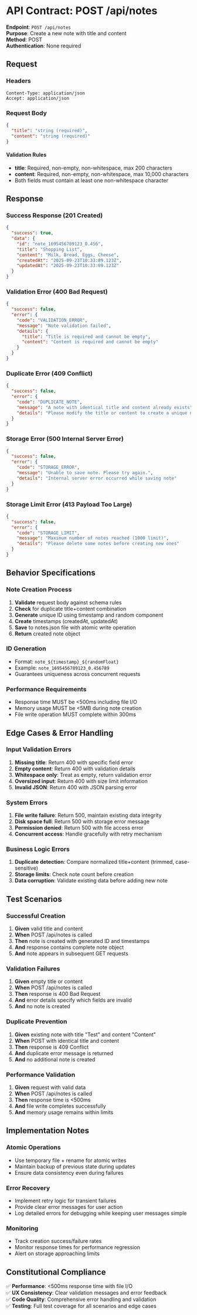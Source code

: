 # API Contract: POST /api/notes

**Endpoint**: `POST /api/notes`  
**Purpose**: Create a new note with title and content  
**Method**: POST  
**Authentication**: None required

## Request

### Headers
```
Content-Type: application/json
Accept: application/json
```

### Request Body
```json
{
  "title": "string (required)",
  "content": "string (required)"
}
```

#### Validation Rules
- **title**: Required, non-empty, non-whitespace, max 200 characters
- **content**: Required, non-empty, non-whitespace, max 10,000 characters
- Both fields must contain at least one non-whitespace character

## Response

### Success Response (201 Created)
```json
{
  "success": true,
  "data": {
    "id": "note_1695456789123_0.456",
    "title": "Shopping List",
    "content": "Milk, Bread, Eggs, Cheese",
    "createdAt": "2025-09-23T10:33:09.123Z",
    "updatedAt": "2025-09-23T10:33:09.123Z"
  }
}
```

### Validation Error (400 Bad Request)
```json
{
  "success": false,
  "error": {
    "code": "VALIDATION_ERROR",
    "message": "Note validation failed",
    "details": {
      "title": "Title is required and cannot be empty",
      "content": "Content is required and cannot be empty"
    }
  }
}
```

### Duplicate Error (409 Conflict)
```json
{
  "success": false,
  "error": {
    "code": "DUPLICATE_NOTE",
    "message": "A note with identical title and content already exists",
    "details": "Please modify the title or content to create a unique note"
  }
}
```

### Storage Error (500 Internal Server Error)
```json
{
  "success": false,
  "error": {
    "code": "STORAGE_ERROR",
    "message": "Unable to save note. Please try again.",
    "details": "Internal server error occurred while saving note"
  }
}
```

### Storage Limit Error (413 Payload Too Large)
```json
{
  "success": false,
  "error": {
    "code": "STORAGE_LIMIT",
    "message": "Maximum number of notes reached (1000 limit)",
    "details": "Please delete some notes before creating new ones"
  }
}
```

## Behavior Specifications

### Note Creation Process
1. **Validate** request body against schema rules
2. **Check** for duplicate title+content combination
3. **Generate** unique ID using timestamp and random component
4. **Create** timestamps (createdAt, updatedAt)
5. **Save** to notes.json file with atomic write operation
6. **Return** created note object

### ID Generation
- Format: `note_${timestamp}_${randomFloat}`
- Example: `note_1695456789123_0.456789`
- Guarantees uniqueness across concurrent requests

### Performance Requirements
- Response time MUST be <500ms including file I/O
- Memory usage MUST be <5MB during note creation
- File write operation MUST complete within 300ms

## Edge Cases & Error Handling

### Input Validation Errors
1. **Missing title**: Return 400 with specific field error
2. **Empty content**: Return 400 with validation details  
3. **Whitespace only**: Treat as empty, return validation error
4. **Oversized input**: Return 400 with size limit information
5. **Invalid JSON**: Return 400 with JSON parsing error

### System Errors
1. **File write failure**: Return 500, maintain existing data integrity
2. **Disk space full**: Return 500 with storage error message
3. **Permission denied**: Return 500 with file access error
4. **Concurrent access**: Handle gracefully with retry mechanism

### Business Logic Errors
1. **Duplicate detection**: Compare normalized title+content (trimmed, case-sensitive)
2. **Storage limits**: Check note count before creation
3. **Data corruption**: Validate existing data before adding new note

## Test Scenarios

### Successful Creation
1. **Given** valid title and content
2. **When** POST /api/notes is called
3. **Then** note is created with generated ID and timestamps
4. **And** response contains complete note object
5. **And** note appears in subsequent GET requests

### Validation Failures
1. **Given** empty title or content
2. **When** POST /api/notes is called
3. **Then** response is 400 Bad Request
4. **And** error details specify which fields are invalid
5. **And** no note is created

### Duplicate Prevention
1. **Given** existing note with title "Test" and content "Content"
2. **When** POST with identical title and content
3. **Then** response is 409 Conflict
4. **And** duplicate error message is returned
5. **And** no additional note is created

### Performance Validation
1. **Given** request with valid data
2. **When** POST /api/notes is called
3. **Then** response time is <500ms
4. **And** file write completes successfully
5. **And** memory usage remains within limits

## Implementation Notes

### Atomic Operations
- Use temporary file + rename for atomic writes
- Maintain backup of previous state during updates
- Ensure data consistency even during failures

### Error Recovery
- Implement retry logic for transient failures
- Provide clear error messages for user action
- Log detailed errors for debugging while keeping user messages simple

### Monitoring
- Track creation success/failure rates
- Monitor response times for performance regression
- Alert on storage approaching limits

## Constitutional Compliance

✅ **Performance**: <500ms response time with file I/O  
✅ **UX Consistency**: Clear validation messages and error feedback  
✅ **Code Quality**: Comprehensive error handling and validation  
✅ **Testing**: Full test coverage for all scenarios and edge cases